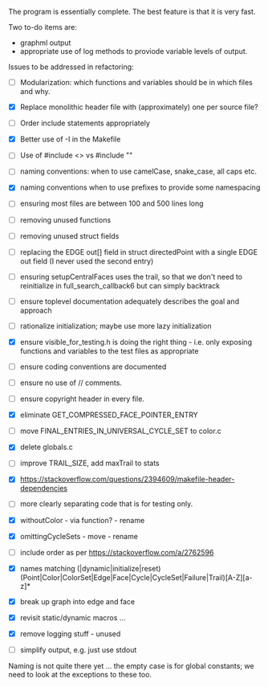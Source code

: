 The program is essentially complete. The best feature is that it is very fast.

Two to-do items are:
- graphml output
- appropriate use of log methods to proviode variable levels of output.

Issues to be addressed in refactoring:
- [ ] Modularization: which functions and variables should be in which files and why.
- [x] Replace monolithic header file with (approximately) one per source file?
- [ ] Order include statements appropriately
- [x] Better use of -I in the Makefile
- [ ] Use of #include <> vs #include ""
- [ ] naming conventions: when to use camelCase, snake_case, all caps etc.
- [x] naming conventions when to use prefixes to provide some namespacing
- [ ] ensuring most files are between 100 and 500 lines long
- [ ] removing unused functions
- [ ] removing unused struct fields
- [ ] replacing the EDGE out[] field in struct directedPoint with a single EDGE out field (I never used the second entry)
- [ ] ensuring setupCentralFaces uses the trail, so that we don't need to reinitialize in full_search_callback6 but can simply backtrack
- [ ] ensure toplevel documentation adequately describes the goal and approach
- [ ] rationalize initialization; maybe use more lazy initialization
- [x] ensure visible_for_testing.h is doing the right thing - i.e. only exposing functions and variables to the test files as appropriate
- [ ] ensure coding conventions are documented
- [ ] ensure no use of // comments.
- [ ] ensure copyright header in every file.
- [x] eliminate GET_COMPRESSED_FACE_POINTER_ENTRY
- [ ] move FINAL_ENTRIES_IN_UNIVERSAL_CYCLE_SET to color.c
- [x] delete globals.c
- [ ] improve TRAIL_SIZE, add maxTrail to stats
- [x] https://stackoverflow.com/questions/2394609/makefile-header-dependencies
- [ ] more clearly separating code that is for testing only.
- [x] withoutColor - via function? - rename
- [x] omittingCycleSets - move - rename
- [ ] include order as per https://stackoverflow.com/a/2762596
- [x] names matching (|dynamic|initialize|reset)(Point|Color|ColorSet|Edge|Face|Cycle|CycleSet|Failure|Trail)[A-Z][a-z]*
- [x] break up graph into edge and face
- [x] revisit static/dynamic macros ...
- [x] remove logging stuff - unused
- [ ] simplify output, e.g. just use stdout


Naming is not quite there yet ... the empty case is for global constants; we need to look at the exceptions
to these too.

